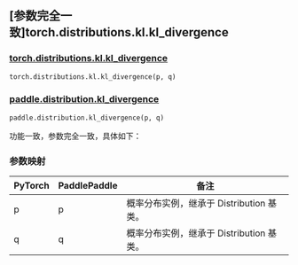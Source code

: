 ## [参数完全一致]torch.distributions.kl.kl_divergence

### [torch.distributions.kl.kl_divergence](https://pytorch.org/docs/1.13/distributions.html?highlight=torch+distributions+kl+kl_divergence#torch.distributions.kl.kl_divergence)

```python
torch.distributions.kl.kl_divergence(p, q)
```

### [paddle.distribution.kl_divergence](https://www.paddlepaddle.org.cn/documentation/docs/zh/api/paddle/distribution/kl_divergence_cn.html)

```python
paddle.distribution.kl_divergence(p, q)
```

功能一致，参数完全一致，具体如下：
### 参数映射
| PyTorch       | PaddlePaddle | 备注                                                   |
| ------------- | ------------ | ------------------------------------------------------ |
| p        | p            | 概率分布实例，继承于 Distribution 基类。|
| q        | q            | 概率分布实例，继承于 Distribution 基类。|
